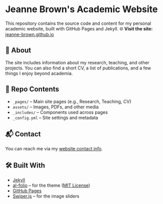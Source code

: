# Jeanne Brown's Academic Website
This repository contains the source code and content for my personal academic website, built with GitHub Pages and Jekyll.
🌐 **Visit the site:** [jeanne-brown.github.io](https://jeanne-brown.github.io)

## 🧠 About
The site includes information about my research, teaching, and other projects. You can also find a short CV, a list of publications, and a few things I enjoy beyond academia.

## 📁 Repo Contents
- `_pages/` – Main site pages (e.g., Research, Teaching, CV)
- `assets/` – Images, PDFs, and other media
- `_includes/` – Components used across pages
- `_config.yml` – Site settings and metadata

## 📬 Contact
You can reach me via my [website contact info](https://jeanne-brown.github.io).

## 🛠️ Built With
- [Jekyll](https://jekyllrb.com/)
- [al-folio](https://github.com/alshedivat/al-folio) – for the theme ([MIT License](https://github.com/alshedivat/al-folio/blob/main/LICENSE))
- [GitHub Pages](https://pages.github.com/)
- [Swiper.js](https://swiperjs.com/) – for the image sliders

